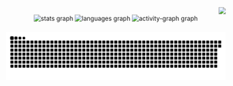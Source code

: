 <img align="right" src="https://visitor-badge.laobi.icu/badge?page_id=Ryan-infitech.Ryan-infitech" />

<br>

<div align="center">
  <img src="https://github-readme-stats.vercel.app/api?username=Ryan-infitech&hide_title=true&hide_rank=true&show_icons=true&include_all_commits=true&count_private=true&disable_animations=true&theme=github_dark&locale=en&hide_border=true&order=1" height="150" alt="stats graph"  /> <img src="https://github-readme-stats.vercel.app/api/top-langs?username=Ryan-infitech&locale=en&hide_title=true&layout=compact&card_width=320&langs_count=5&theme=github_dark&hide_border=true&order=2" height="150" alt="languages graph"  />
  <img src="https://github-readme-activity-graph.vercel.app/graph?username=Ryan-infitech&radius=16&theme=github-dark&area=true&order=5&hide_border=true&hide_title=true" height="300" alt="activity-graph graph"  />
</div>

###

<picture>
  <source media="(prefers-color-scheme: dark)" srcset="https://raw.githubusercontent.com/Ryan-infitech/Ryan-infitech/output/github-snake-dark.svg" />
  <source media="(prefers-color-scheme: light)" srcset="https://raw.githubusercontent.com/Ryan-infitech/Ryan-infitech/output/github-snake.svg" />
  <img alt="github-snake" src="https://raw.githubusercontent.com/Ryan-infitech/Ryan-infitech/output/github-snake.svg" />
</picture>

